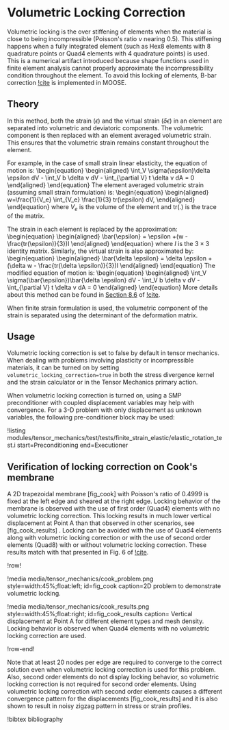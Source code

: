 # Volumetric Locking Correction

Volumetric locking is the over stiffening of elements when the material is close to being
incompressible (Poisson's ratio $\nu$ nearing 0.5). This stiffening happens when a fully integrated element
(such as Hex8 elements with 8 quadrature points or Quad4 elements with 4 quadrature points) is
used. This is a numerical artifact introduced because shape functions used in finite element analysis
cannot properly approximate the incompressibility condition throughout the element. To avoid this
locking of elements, B-bar correction [!cite](hughes1987finite) is implemented in MOOSE.

## Theory

In this method, both the strain ($\epsilon$) and the virtual strain ($\delta \epsilon$) in an element
are separated into volumetric and deviatoric components. The volumetric component is then replaced
with an element averaged volumetric strain. This ensures that the volumetric strain remains constant
throughout the element.

For example, in the case of small strain linear elasticity, the equation of motion is:
\begin{equation}
\begin{aligned}
\int_V \sigma(\epsilon)\delta \epsilon dV - \int_V b \delta v dV - \int_{\partial V} t \delta v dA = 0
\end{aligned}
\end{equation}
The element averaged volumetric strain (assuming small strain formulation) is:
\begin{equation}
\begin{aligned}
 w=\frac{1}{V_e} \int_{V_e} \frac{1}{3} tr(\epsilon) dV,
\end{aligned}
\end{equation}
where $V_e$ is the volume of the element and tr(.) is the trace of the matrix.

The strain in each element is replaced by the approximation:
\begin{equation}
\begin{aligned}
\bar{\epsilon} = \epsilon +(w - \frac{tr(\epsilon)}{3})I
\end{aligned}
\end{equation}
where $I$ is the $3 \times 3$ identity matrix. Similarly, the virtual strain is also approximated by:
\begin{equation}
\begin{aligned}
\bar{\delta \epsilon} = \delta \epsilon + (\delta w - \frac{tr(\delta \epsilon)}{3})I
\end{aligned}
\end{equation}
The modified equation of motion is:
\begin{equation}
\begin{aligned}
\int_V \sigma(\bar{\epsilon})\bar{\delta \epsilon} dV - \int_V b \delta v dV - \int_{\partial V} t \delta v dA = 0
\end{aligned}
\end{equation}
More details about this method can be found in [Section 8.6](http://solidmechanics.org/Text/Chapter8_6/Chapter8_6.php) of [!cite](bower2009applied).

When finite strain formulation is used, the volumetric component of the strain is separated using the
determinant of the deformation matrix.

## Usage

Volumetric locking correction is set to false by default in tensor mechanics. When dealing with
problems involving plasticity or incompressible materials, it can be turned on by setting
`volumetric_locking_correction=true` in both the stress divergence kernel and the strain calculator
or in the Tensor Mechanics primary action.

When volumetric locking correction is turned on, using a SMP preconditioner with coupled displacement
variables may help with convergence. For a 3-D problem with only displacement as unknown variables,
the following pre-conditioner block may be used:

!listing modules/tensor_mechanics/test/tests/finite_strain_elastic/elastic_rotation_test.i
         start=Preconditioning
         end=Executioner

## Verification of locking correction on Cook's membrane

A 2D trapezoidal membrane [fig_cook] with Poisson's ratio of 0.4999 is fixed at the left edge and sheared at the right edge. Locking behavior of the membrane is observed with the use of first order (Quad4) elements with no volumetric locking correction. This locking results in much lower vertical displacement at Point A than that observed in other scenarios, see [fig_cook_results] . Locking can be avoided with the use of Quad4 elements along with volumetric locking correction or with the use of second order elements (Quad8) with or without volumetric locking correction. These results match with that presented in Fig. 6 of [!cite](nakshatrala2008fem).

!row!

!media media/tensor_mechanics/cook_problem.png
      style=width:45%;float:left;
      id=fig_cook
      caption=2D problem to demonstrate volumetric locking.

!media media/tensor_mechanics/cook_results.png
      style=width:45%;float:right;
      id=fig_cook_results
      caption= Vertical displacement at Point A for different element types and mesh density. Locking behavior is observed when Quad4 elements with no volumetric locking correction are used.

!row-end!

Note that at least 20 nodes per edge are required to converge to the correct solution even when volumetric locking correction is used for this problem. Also, second order elements do not display locking behavior, so volumetric locking correction is not required for second order elements. Using volumetric locking correction with second order elements causes a different convergence pattern for the displacements [fig_cook_results] and it is also shown to result in noisy zigzag pattern in stress or strain profiles.

!bibtex bibliography
